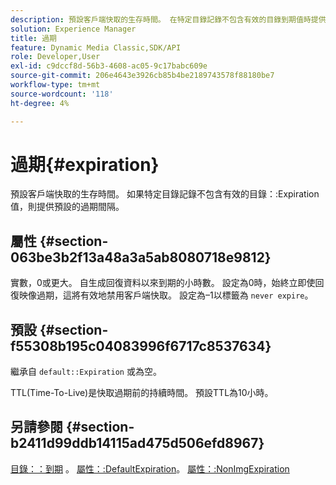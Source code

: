 ```yaml
---
description: 預設客戶端快取的生存時間。 在特定目錄記錄不包含有效的目錄到期值時提供預設到期間隔。
solution: Experience Manager
title: 過期
feature: Dynamic Media Classic,SDK/API
role: Developer,User
exl-id: c9dccf8d-56b3-4608-ac05-9c17babc609e
source-git-commit: 206e4643e3926cb85b4be2189743578f88180be7
workflow-type: tm+mt
source-wordcount: '118'
ht-degree: 4%

---
```


# 過期{#expiration}

預設客戶端快取的生存時間。 如果特定目錄記錄不包含有效的目錄：:Expiration值，則提供預設的過期間隔。

## 屬性 {#section-063be3b2f13a48a3a5ab8080718e9812}

實數，0或更大。 自生成回復資料以來到期的小時數。 設定為0時，始終立即使回復映像過期，這將有效地禁用客戶端快取。 設定為–1以標籤為 `never expire`。

## 預設 {#section-f55308b195c04083996f6717c8537634}

繼承自 `default::Expiration` 或為空。

TTL(Time-To-Live)是快取過期前的持續時間。 預設TTL為10小時。

## 另請參閱 {#section-b2411d99ddb14115ad475d506efd8967}

[目錄：：到期](../../../../../is-api/image-catalog/image-serving-api-ref/c-image-catalog-reference/c-image-svg-data-reference/c-image-data-reference/r-expiration-cat.md#reference-a7afd668ecbb4d2da65d86259aa6a28a) 。 [屬性：:DefaultExpiration](../../../../../is-api/image-catalog/image-serving-api-ref/c-image-catalog-reference/c-attributes-reference/r-defaultexpiration.md#reference-0526166fab654fceb243b75d1ea4f0cf)。 [屬性：:NonImgExpiration](../../../../../is-api/image-catalog/image-serving-api-ref/c-image-catalog-reference/c-attributes-reference/r-nonimgexpiration.md#reference-a8066cd0d24b4ea98100ade4821f1f9d)
